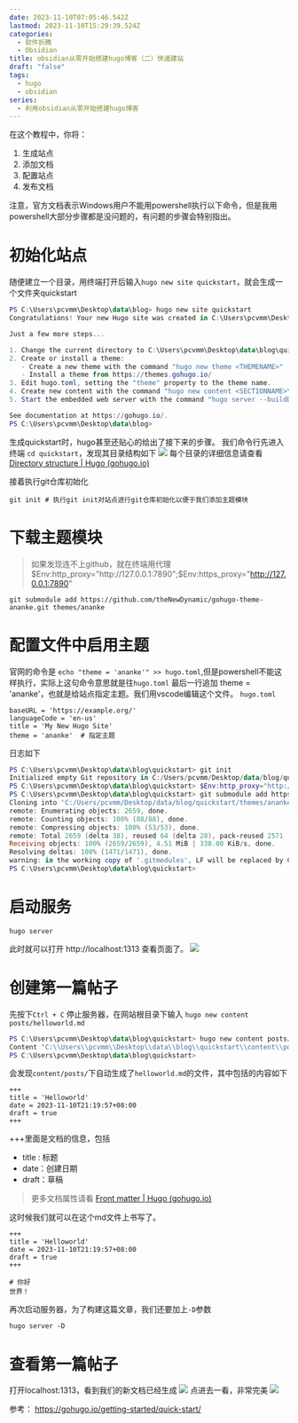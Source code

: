 ```yaml
---
date: 2023-11-10T07:05:46.542Z
lastmod: 2023-11-10T15:29:39.524Z
categories:
  - 软件折腾
  - Obsidian
title: obsidian从零开始搭建hugo博客（二）快速建站
draft: "false"
tags:
  - hugo
  - obsidian
series:
  - 利用obsidian从零开始搭建hugo博客
---
```

在这个教程中，你将：
1. 生成站点  
2. 添加文档
3. 配置站点
4. 发布文档

注意，官方文档表示Windows用户不能用powershell执行以下命令，但是我用powershell大部分步骤都是没问题的，有问题的步骤会特别指出。
# 初始化站点
随便建立一个目录，用终端打开后输入`hugo new site quickstart`，就会生成一个文件夹quickstart

```powershell
PS C:\Users\pcvmm\Desktop\data\blog> hugo new site quickstart
Congratulations! Your new Hugo site was created in C:\Users\pcvmm\Desktop\data\blog\quickstart.

Just a few more steps...

1. Change the current directory to C:\Users\pcvmm\Desktop\data\blog\quickstart.
2. Create or install a theme:
   - Create a new theme with the command "hugo new theme <THEMENAME>"
   - Install a theme from https://themes.gohugo.io/
3. Edit hugo.toml, setting the "theme" property to the theme name.
4. Create new content with the command "hugo new content <SECTIONNAME>\<FILENAME>.<FORMAT>".
5. Start the embedded web server with the command "hugo server --buildDrafts".

See documentation at https://gohugo.io/.
PS C:\Users\pcvmm\Desktop\data\blog>
```
生成quickstart时，hugo甚至还贴心的给出了接下来的步骤。
我们命令行先进入终端 `cd quickstart`，发现其目录结构如下 
![](Pasted%20image%2020231110210410.png)
每个目录的详细信息请查看 [Directory structure | Hugo (gohugo.io)](https://gohugo.io/getting-started/directory-structure/)

接着执行git仓库初始化
```
git init # 执行git init对站点进行git仓库初始化以便于我们添加主题模块
```

# 下载主题模块
> 如果发现连不上github，就在终端用代理 $Env:http_proxy="http://127.0.0.1:7890";$Env:https_proxy="http://127.0.0.1:7890" 
```
git submodule add https://github.com/theNewDynamic/gohugo-theme-ananke.git themes/ananke
```

# 配置文件中启用主题
官网的命令是 `echo "theme = 'ananke'" >> hugo.toml`,但是powershell不能这样执行，实际上这句命令意思就是往`hugo.toml` 最后一行追加 theme = 'ananke'，也就是给站点指定主题。我们用vscode编辑这个文件。
`hugo.toml`
```
baseURL = 'https://example.org/'
languageCode = 'en-us'
title = 'My New Hugo Site'
theme = 'ananke'  # 指定主题
```

日志如下
```powershell
PS C:\Users\pcvmm\Desktop\data\blog\quickstart> git init
Initialized empty Git repository in C:/Users/pcvmm/Desktop/data/blog/quickstart/.git/
PS C:\Users\pcvmm\Desktop\data\blog\quickstart> $Env:http_proxy="http://127.0.0.1:7890";$Env:https_proxy="http://127.0.0.1:7890" 
PS C:\Users\pcvmm\Desktop\data\blog\quickstart> git submodule add https://github.com/theNewDynamic/gohugo-theme-ananke.git themes/ananke
Cloning into 'C:/Users/pcvmm/Desktop/data/blog/quickstart/themes/ananke'...
remote: Enumerating objects: 2659, done.
remote: Counting objects: 100% (88/88), done.
remote: Compressing objects: 100% (53/53), done.
remote: Total 2659 (delta 38), reused 64 (delta 28), pack-reused 2571
Receiving objects: 100% (2659/2659), 4.51 MiB | 338.00 KiB/s, done.
Resolving deltas: 100% (1471/1471), done.
warning: in the working copy of '.gitmodules', LF will be replaced by CRLF the next time Git touches it
PS C:\Users\pcvmm\Desktop\data\blog\quickstart>
```


# 启动服务
```
hugo server
```
此时就可以打开 http://localhost:1313 查看页面了。
![](Pasted%20image%2020231110211616.png)

# 创建第一篇帖子
先按下`Ctrl + C` 停止服务器，在网站根目录下输入 `hugo new content posts/helloworld.md`

```powershell
PS C:\Users\pcvmm\Desktop\data\blog\quickstart> hugo new content posts/helloworld.md
Content "C:\\Users\\pcvmm\\Desktop\\data\\blog\\quickstart\\content\\posts\\helloworld.md" created
PS C:\Users\pcvmm\Desktop\data\blog\quickstart>
```
会发现`content/posts/`下自动生成了`helloworld.md`的文件，其中包括的内容如下
```
+++
title = 'Helloworld'
date = 2023-11-10T21:19:57+08:00
draft = true
+++
```
+++里面是文档的信息，包括
- title : 标题
- date：创建日期
- draft：草稿

> 更多文档属性请看 [Front matter | Hugo (gohugo.io)](https://gohugo.io/content-management/front-matter/)

这时候我们就可以在这个md文件上书写了。

```
+++
title = 'Helloworld'
date = 2023-11-10T21:19:57+08:00
draft = true
+++

# 你好
世界！
```

再次启动服务器，为了构建这篇文章，我们还要加上`-D`参数
```
hugo server -D
```

# 查看第一篇帖子
打开localhost:1313，看到我们的新文档已经生成
![](Pasted%20image%2020231110212746.png)
点进去一看，非常完美
![](Pasted%20image%2020231110212819.png)





参考： https://gohugo.io/getting-started/quick-start/